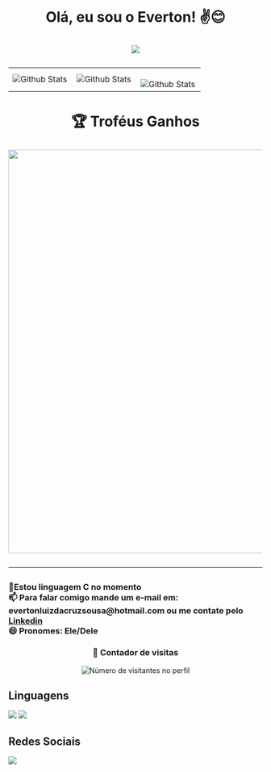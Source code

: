 <h1 align = "center" > Olá, eu sou o Everton! ✌😊
  
<img src ="https://media3.giphy.com/media/ASd0Ukj0y3qMM/200.webp?cid=ecf05e4731vffnj5n8tlk7suvy352vjop3m70uohb21ys5fq&ep=v1_gifs_search&rid=200.webp&ct=g"></h1>


<html>

<table>
  <tr>
    <td>
      <img
        align="left"
        src="https://github-readme-stats.vercel.app/api?username=Evert0nLuiz&theme=dark&hide_border=false&include_all_commits=true"
        alt="Github Stats"
      />
    </td>
    <td>
      <img
        align="left"
        src="https://github-readme-stats.vercel.app/api/top-langs/?username=Evert0nLuiz&theme=dark&hide_border=false&include_all_commits=true&count_private=true&layout=compact"
        alt="Github Stats"
      />
    </td>
    <td>
      <br />
      <img
        align="left"
        src="https://github-readme-streak-stats.herokuapp.com/?user=Evert0nLuiz&theme=dark&hide_border=false"
        alt="Github Stats"
      />
    </td>
  </tr>
</table>

<h1 align = "center" > 🏆 Troféus Ganhos
<p align="center">
  <a
    href="https://github.com/ryo-ma/github-profile-trophy"
    title="repositório de troféus"
  >
    <img
      width="800"
      src="https://github-profile-trophy.vercel.app/?username=Evert0nLuiz&column=8&theme=darkhub&no-frame=true&no-bg=true"
    />
  </a>
</p>

---
  <body>
<h3> 🚀Estou linguagem C no momento<br>
📫 Para falar comigo mande um e-mail em: evertonluizdacruzsousa@hotmail.com ou me contate pelo <a href="https://www.linkedin.com/in/everton-sousa-73b720348/">Linkedin</a><br>
😄 Pronomes: Ele/Dele<br></h3>   
 </body>
 
<div align="center">
  <h3><b>📍 Contador de visitas </b></h3>
</div>

<p align="center">
  <img
    src="https://profile-counter.glitch.me/Evert0nLuiz/count.svg"
    alt="Número de visitantes no perfil"
  />
</p>

 ## Linguagens
  <img src="https://img.shields.io/badge/Python-3776AB.svg?style=for-the-badge&logo=Python&logoColor=white">   <img src="https://img.shields.io/badge/Java-ED8B00?style=for-the-badge&logo=openjdk&logoColor=white">  
  <h2> Redes Sociais </h2>
<a href="https://www.linkedin.com/in/everton-sousa-73b720348/"> <img src="https://img.shields.io/badge/LinkedIn-0A66C2.svg?style=for-the-badge&logo=LinkedIn&logoColor=white"></a>



